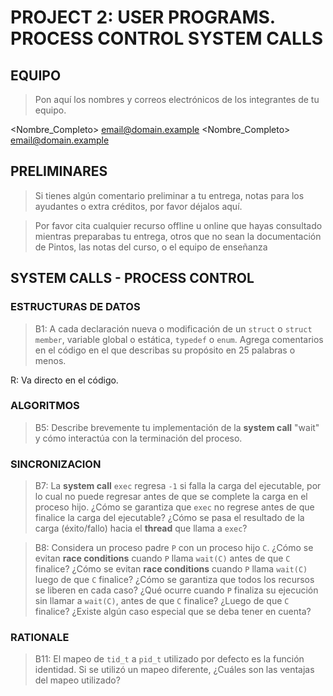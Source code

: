 # PROJECT 2: USER PROGRAMS. PROCESS CONTROL SYSTEM CALLS

## EQUIPO

> Pon aquí los nombres y correos electrónicos de los integrantes de tu equipo.

<Nombre_Completo> <email@domain.example>
<Nombre_Completo> <email@domain.example>

## PRELIMINARES

> Si tienes algún comentario preliminar a tu entrega, notas para los ayudantes o extra créditos, por favor déjalos aquí.

> Por favor cita cualquier recurso offline u online que hayas consultado mientras preparabas tu entrega, otros que no sean la documentación de Pintos, las notas del curso, o el equipo de enseñanza

## SYSTEM CALLS - PROCESS CONTROL

### ESTRUCTURAS DE DATOS

> B1: A cada declaración nueva o modificación de un `struct` o `struct member`, variable global o estática, `typedef` o `enum`. Agrega comentarios en el código en el que describas su propósito en 25 palabras o menos.

 R: Va directo en el código.

### ALGORITMOS
    
> B5: Describe brevemente tu implementación de la __system call__ "wait" y cómo interactúa con la terminación del proceso.


### SINCRONIZACION

> B7: La __system call__ `exec` regresa `-1` si falla la carga del ejecutable, por lo cual no puede regresar antes de que se complete la carga en el proceso hijo. ¿Cómo se garantiza que `exec` no regrese antes de que finalice la carga del ejecutable? ¿Cómo se pasa el resultado de la carga (éxito/fallo) hacia el __thread__ que llama a `exec`? 

> B8: Considera un proceso padre `P` con un proceso hijo `C`. ¿Cómo se evitan __race conditions__ cuando `P` llama `wait(C)` antes de que `C` finalice? ¿Cómo se evitan __race conditions__ cuando `P` llama `wait(C)` luego de que `C` finalice? ¿Cómo se garantiza que todos los recursos se liberen en cada caso? ¿Qué ocurre cuando `P` finaliza su ejecución sin llamar a `wait(C)`, antes de que `C` finalice? ¿Luego de que `C` finalice? ¿Existe algún caso especial que se deba tener en cuenta?

### RATIONALE

> B11: El mapeo de `tid_t` a `pid_t` utilizado por defecto es la función identidad. Si se utilizó un mapeo diferente, ¿Cuáles son las ventajas del mapeo utilizado?
